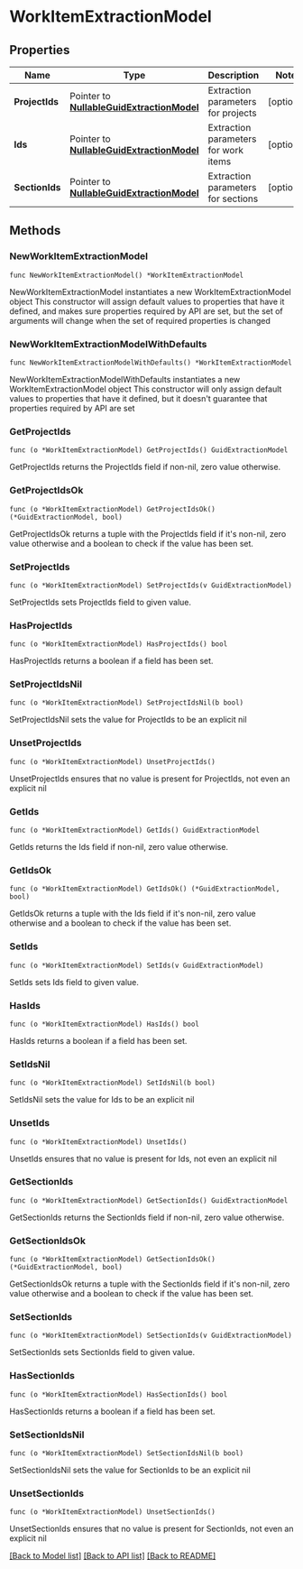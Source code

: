 # WorkItemExtractionModel

## Properties

Name | Type | Description | Notes
------------ | ------------- | ------------- | -------------
**ProjectIds** | Pointer to [**NullableGuidExtractionModel**](GuidExtractionModel.md) | Extraction parameters for projects | [optional] 
**Ids** | Pointer to [**NullableGuidExtractionModel**](GuidExtractionModel.md) | Extraction parameters for work items | [optional] 
**SectionIds** | Pointer to [**NullableGuidExtractionModel**](GuidExtractionModel.md) | Extraction parameters for sections | [optional] 

## Methods

### NewWorkItemExtractionModel

`func NewWorkItemExtractionModel() *WorkItemExtractionModel`

NewWorkItemExtractionModel instantiates a new WorkItemExtractionModel object
This constructor will assign default values to properties that have it defined,
and makes sure properties required by API are set, but the set of arguments
will change when the set of required properties is changed

### NewWorkItemExtractionModelWithDefaults

`func NewWorkItemExtractionModelWithDefaults() *WorkItemExtractionModel`

NewWorkItemExtractionModelWithDefaults instantiates a new WorkItemExtractionModel object
This constructor will only assign default values to properties that have it defined,
but it doesn't guarantee that properties required by API are set

### GetProjectIds

`func (o *WorkItemExtractionModel) GetProjectIds() GuidExtractionModel`

GetProjectIds returns the ProjectIds field if non-nil, zero value otherwise.

### GetProjectIdsOk

`func (o *WorkItemExtractionModel) GetProjectIdsOk() (*GuidExtractionModel, bool)`

GetProjectIdsOk returns a tuple with the ProjectIds field if it's non-nil, zero value otherwise
and a boolean to check if the value has been set.

### SetProjectIds

`func (o *WorkItemExtractionModel) SetProjectIds(v GuidExtractionModel)`

SetProjectIds sets ProjectIds field to given value.

### HasProjectIds

`func (o *WorkItemExtractionModel) HasProjectIds() bool`

HasProjectIds returns a boolean if a field has been set.

### SetProjectIdsNil

`func (o *WorkItemExtractionModel) SetProjectIdsNil(b bool)`

 SetProjectIdsNil sets the value for ProjectIds to be an explicit nil

### UnsetProjectIds
`func (o *WorkItemExtractionModel) UnsetProjectIds()`

UnsetProjectIds ensures that no value is present for ProjectIds, not even an explicit nil
### GetIds

`func (o *WorkItemExtractionModel) GetIds() GuidExtractionModel`

GetIds returns the Ids field if non-nil, zero value otherwise.

### GetIdsOk

`func (o *WorkItemExtractionModel) GetIdsOk() (*GuidExtractionModel, bool)`

GetIdsOk returns a tuple with the Ids field if it's non-nil, zero value otherwise
and a boolean to check if the value has been set.

### SetIds

`func (o *WorkItemExtractionModel) SetIds(v GuidExtractionModel)`

SetIds sets Ids field to given value.

### HasIds

`func (o *WorkItemExtractionModel) HasIds() bool`

HasIds returns a boolean if a field has been set.

### SetIdsNil

`func (o *WorkItemExtractionModel) SetIdsNil(b bool)`

 SetIdsNil sets the value for Ids to be an explicit nil

### UnsetIds
`func (o *WorkItemExtractionModel) UnsetIds()`

UnsetIds ensures that no value is present for Ids, not even an explicit nil
### GetSectionIds

`func (o *WorkItemExtractionModel) GetSectionIds() GuidExtractionModel`

GetSectionIds returns the SectionIds field if non-nil, zero value otherwise.

### GetSectionIdsOk

`func (o *WorkItemExtractionModel) GetSectionIdsOk() (*GuidExtractionModel, bool)`

GetSectionIdsOk returns a tuple with the SectionIds field if it's non-nil, zero value otherwise
and a boolean to check if the value has been set.

### SetSectionIds

`func (o *WorkItemExtractionModel) SetSectionIds(v GuidExtractionModel)`

SetSectionIds sets SectionIds field to given value.

### HasSectionIds

`func (o *WorkItemExtractionModel) HasSectionIds() bool`

HasSectionIds returns a boolean if a field has been set.

### SetSectionIdsNil

`func (o *WorkItemExtractionModel) SetSectionIdsNil(b bool)`

 SetSectionIdsNil sets the value for SectionIds to be an explicit nil

### UnsetSectionIds
`func (o *WorkItemExtractionModel) UnsetSectionIds()`

UnsetSectionIds ensures that no value is present for SectionIds, not even an explicit nil

[[Back to Model list]](../README.md#documentation-for-models) [[Back to API list]](../README.md#documentation-for-api-endpoints) [[Back to README]](../README.md)


